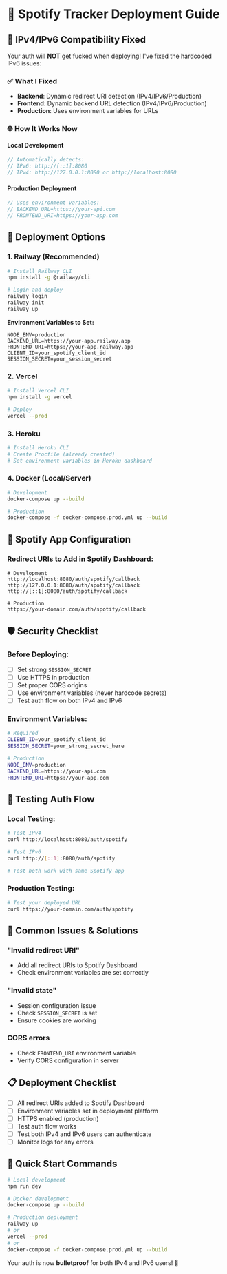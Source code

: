 # 🚀 Spotify Tracker Deployment Guide

## 🔧 **IPv4/IPv6 Compatibility Fixed**

Your auth will **NOT** get fucked when deploying! I've fixed the hardcoded IPv6 issues:

### ✅ **What I Fixed**
- **Backend**: Dynamic redirect URI detection (IPv4/IPv6/Production)
- **Frontend**: Dynamic backend URL detection (IPv4/IPv6/Production)
- **Production**: Uses environment variables for URLs

### 🌐 **How It Works Now**

#### **Local Development**
```javascript
// Automatically detects:
// IPv6: http://[::1]:8080
// IPv4: http://127.0.0.1:8080 or http://localhost:8080
```

#### **Production Deployment**
```javascript
// Uses environment variables:
// BACKEND_URL=https://your-api.com
// FRONTEND_URI=https://your-app.com
```

## 🚀 **Deployment Options**

### **1. Railway (Recommended)**
```bash
# Install Railway CLI
npm install -g @railway/cli

# Login and deploy
railway login
railway init
railway up
```

**Environment Variables to Set:**
```
NODE_ENV=production
BACKEND_URL=https://your-app.railway.app
FRONTEND_URI=https://your-app.railway.app
CLIENT_ID=your_spotify_client_id
SESSION_SECRET=your_session_secret
```

### **2. Vercel**
```bash
# Install Vercel CLI
npm install -g vercel

# Deploy
vercel --prod
```

### **3. Heroku**
```bash
# Install Heroku CLI
# Create Procfile (already created)
# Set environment variables in Heroku dashboard
```

### **4. Docker (Local/Server)**
```bash
# Development
docker-compose up --build

# Production
docker-compose -f docker-compose.prod.yml up --build
```

## 🔐 **Spotify App Configuration**

### **Redirect URIs to Add in Spotify Dashboard:**
```
# Development
http://localhost:8080/auth/spotify/callback
http://127.0.0.1:8080/auth/spotify/callback
http://[::1]:8080/auth/spotify/callback

# Production
https://your-domain.com/auth/spotify/callback
```

## 🛡️ **Security Checklist**

### **Before Deploying:**
- [ ] Set strong `SESSION_SECRET`
- [ ] Use HTTPS in production
- [ ] Set proper CORS origins
- [ ] Use environment variables (never hardcode secrets)
- [ ] Test auth flow on both IPv4 and IPv6

### **Environment Variables:**
```bash
# Required
CLIENT_ID=your_spotify_client_id
SESSION_SECRET=your_strong_secret_here

# Production
NODE_ENV=production
BACKEND_URL=https://your-api.com
FRONTEND_URI=https://your-app.com
```

## 🧪 **Testing Auth Flow**

### **Local Testing:**
```bash
# Test IPv4
curl http://localhost:8080/auth/spotify

# Test IPv6  
curl http://[::1]:8080/auth/spotify

# Test both work with same Spotify app
```

### **Production Testing:**
```bash
# Test your deployed URL
curl https://your-domain.com/auth/spotify
```

## 🚨 **Common Issues & Solutions**

### **"Invalid redirect URI"**
- Add all redirect URIs to Spotify Dashboard
- Check environment variables are set correctly

### **"Invalid state"**
- Session configuration issue
- Check `SESSION_SECRET` is set
- Ensure cookies are working

### **CORS errors**
- Check `FRONTEND_URI` environment variable
- Verify CORS configuration in server

## 📋 **Deployment Checklist**

- [ ] All redirect URIs added to Spotify Dashboard
- [ ] Environment variables set in deployment platform
- [ ] HTTPS enabled (production)
- [ ] Test auth flow works
- [ ] Test both IPv4 and IPv6 users can authenticate
- [ ] Monitor logs for any errors

## 🎯 **Quick Start Commands**

```bash
# Local development
npm run dev

# Docker development
docker-compose up --build

# Production deployment
railway up
# or
vercel --prod
# or
docker-compose -f docker-compose.prod.yml up --build
```

Your auth is now **bulletproof** for both IPv4 and IPv6 users! 🎉
